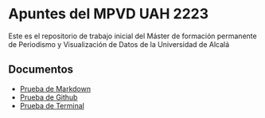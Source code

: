 # Apuntes del MPVD UAH 2223
Este es el repositorio de trabajo inicial del Máster de formación permanente de Periodismo y Visualización de Datos de la Universidad de Alcalá

## Documentos

- [Prueba de Markdown](prueba-markdown.md)
- [Prueba de Github](prueba-github.md)
- [Prueba de Terminal](prueba-terminal.md)
